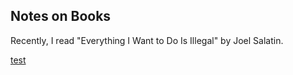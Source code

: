## Notes on Books
Recently, I read "Everything I Want to Do Is Illegal" by Joel Salatin.

 <a href="[http://github.com/chrisjacob/grandmaster/zipball/master](https://github.com/YesimSem/thecuriousanimal/blob/gh-pages/testlink.md)">test </a>
